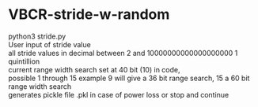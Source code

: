 # VBCR-stride-w-random
python3 stride.py <br>
User input of stride value<br>
all stride values in decimal between 2 and 10000000000000000000 1 quintillion<br>
current range width search  set at 40 bit (10) in code,<br> possible 1 through 15 example 9 will give a 36 bit range search, 15 a 60 bit range width search<br>
generates pickle file .pkl in case of power loss or stop and continue<br>
